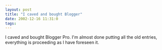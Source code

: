```yaml
---
layout: post
title: "I caved and bought Blogger"
date: 2002-12-16 11:31:0
tags: 
---
```


I caved and bought Blogger Pro. I'm almost done putting all the old entries, everything is proceeding as I have foreseen it.

